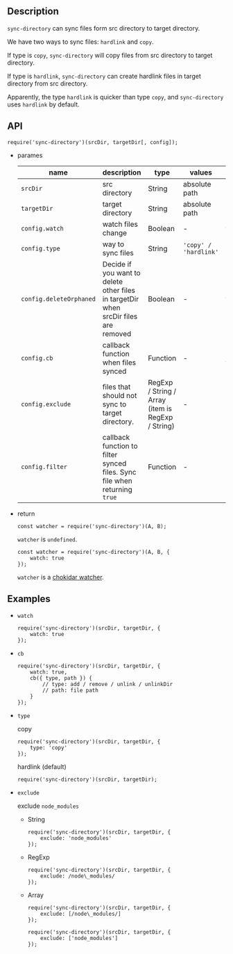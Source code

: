 ## Description

`sync-directory` can sync files form src directory to target directory.

We have two ways to sync files: `hardlink` and `copy`.

If type is `copy`, `sync-directory` will copy files from src directory to target directory.

If type is `hardlink`, `sync-directory` can create hardlink files in target directory from src directory.

Apparently, the type `hardlink` is quicker than type `copy`, and `sync-directory` uses `hardlink` by default.

## API

```
require('sync-directory')(srcDir, targetDir[, config]);
```

+   parames

    name | description | type | values | default
    ---- | ---- | ---- | ---- | ----
    `srcDir` | src directory | String | absolute path | -
    `targetDir` | target directory | String | absolute path | -
    `config.watch` | watch files change | Boolean | - | false
    `config.type` | way to sync files | String | `'copy' / 'hardlink'` | `'hardlink'`
    `config.deleteOrphaned` | Decide if you want to delete other files in targetDir when srcDir files are removed | Boolean | - | true
    `config.cb` | callback function when files synced | Function | - | blank function
    `config.exclude` | files that should not sync to target directory. | RegExp / String / Array (item is RegExp / String) | - | null
    `config.filter` | callback function to filter synced files. Sync file when returning `true` | Function | - | `filepath => true`

+   return

    ```
    const watcher = require('sync-directory')(A, B);
    ```

    `watcher` is `undefined`.

    ```
    const watcher = require('sync-directory')(A, B, {
        watch: true
    });
    ```

    `watcher` is a [chokidar watcher](https://github.com/paulmillr/chokidar).

## Examples

+   `watch`

    ```
    require('sync-directory')(srcDir, targetDir, {
        watch: true
    });
    ```

+   `cb`

    ```
    require('sync-directory')(srcDir, targetDir, {
        watch: true,
        cb({ type, path }) {
            // type: add / remove / unlink / unlinkDir
            // path: file path
        }
    });
    ```

+   `type`

    copy

    ```
    require('sync-directory')(srcDir, targetDir, {
        type: 'copy'
    });
    ```

    hardlink (default)

    ```
    require('sync-directory')(srcDir, targetDir);
    ```

+   `exclude`

    exclude `node_modules`

    +   String

        ```
        require('sync-directory')(srcDir, targetDir, {
            exclude: 'node_modules'
        });
        ```

    +   RegExp

        ```
        require('sync-directory')(srcDir, targetDir, {
            exclude: /node\_modules/
        });
        ```

    +   Array

        ```
        require('sync-directory')(srcDir, targetDir, {
            exclude: [/node\_modules/]
        });
        ```

        ```
        require('sync-directory')(srcDir, targetDir, {
            exclude: ['node_modules']
        });
        ```
